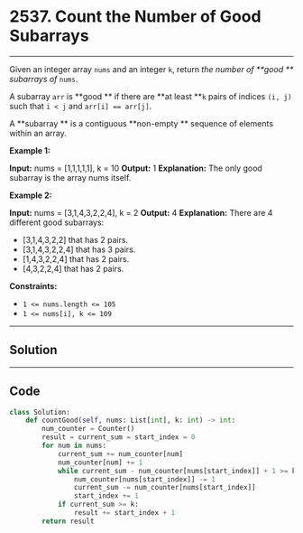 # 2537. Count the Number of Good Subarrays

---

Given an integer array `nums` and an integer `k`, return _the number of **good ** subarrays of_ `nums`.

A subarray `arr` is **good ** if there are **at least **`k` pairs of indices `(i, j)` such that `i < j` and `arr[i] == arr[j]`.

A **subarray ** is a contiguous **non-empty ** sequence of elements within an array.

 

**Example 1:**


**Input:** nums = [1,1,1,1,1], k = 10
**Output:** 1
**Explanation:** The only good subarray is the array nums itself.


**Example 2:**


**Input:** nums = [3,1,4,3,2,2,4], k = 2
**Output:** 4
**Explanation:** There are 4 different good subarrays:
- [3,1,4,3,2,2] that has 2 pairs.
- [3,1,4,3,2,2,4] that has 3 pairs.
- [1,4,3,2,2,4] that has 2 pairs.
- [4,3,2,2,4] that has 2 pairs.


 

**Constraints:**

  * `1 <= nums.length <= 105`
  * `1 <= nums[i], k <= 109`

---

## Solution



---

## Code
```python
class Solution:
    def countGood(self, nums: List[int], k: int) -> int:
        num_counter = Counter()
        result = current_sum = start_index = 0
        for num in nums:
            current_sum += num_counter[num]
            num_counter[num] += 1
            while current_sum - num_counter[nums[start_index]] + 1 >= k:
                num_counter[nums[start_index]] -= 1
                current_sum -= num_counter[nums[start_index]]
                start_index += 1
            if current_sum >= k:
                result += start_index + 1
        return result
```